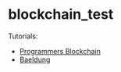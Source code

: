 # blockchain_test

Tutorials:
- [Programmers Blockchain](https://medium.com/programmers-blockchain/creating-your-first-blockchain-with-java-part-2-transactions-2cdac335e0ce)
- [Baeldung](https://www.baeldung.com/java-blockchain)